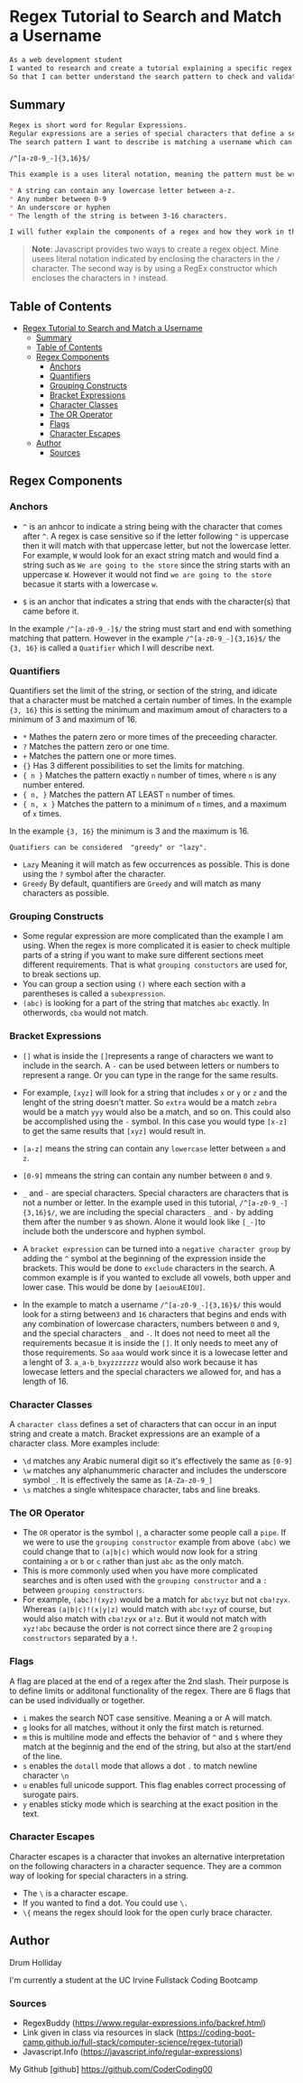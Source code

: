 # Regex Tutorial to Search and Match a Username 
```md
As a web development student
I wanted to research and create a tutorial explaining a specific regex
So that I can better understand the search pattern to check and validate username. 
```

## Summary
```md
Regex is short word for Regular Expressions. 
Regular expressions are a series of special characters that define a search patter. 
The search pattern I want to describe is matching a username which can be done by the following series of characters. 
```

`/^[a-z0-9_-]{3,16}$/`

```md
This example is a uses literal notation, meaning the pattern must be wrapped in the slash character `/`. In this example, characters wrapped inside the slash characters checks to see if a string meets a required criteria for a username. The criteria is: 

* A string can contain any lowercase letter between a-z. 
* Any number between 0-9
* An underscore or hyphen
* The length of the string is between 3-16 characters. 

I will futher explain the components of a regex and how they work in the sections below.
```
> **Note**: Javascript provides two ways to create a regex object. Mine usees literal notation indicated by enclosing the characters in the `/` character. The second way is by using a RegEx constructor which encloses the characters in `?` instead. 

## Table of Contents

- [Regex Tutorial to Search and Match a Username](#regex-tutorial-to-search-and-match-a-username)
  - [Summary](#summary)
  - [Table of Contents](#table-of-contents)
  - [Regex Components](#regex-components)
    - [Anchors](#anchors)
    - [Quantifiers](#quantifiers)
    - [Grouping Constructs](#grouping-constructs)
    - [Bracket Expressions](#bracket-expressions)
    - [Character Classes](#character-classes)
    - [The OR Operator](#the-or-operator)
    - [Flags](#flags)
    - [Character Escapes](#character-escapes)
  - [Author](#author)
    - [Sources](#sources)

## Regex Components

### Anchors
* `^` is an anhcor to indicate a string being with the character that comes after `^`. A regex is case sensitive so if the letter following `^` is uppercase then it will match with that uppercase letter, but not the lowercase letter. For example, `W` would look for an exact string match and would find a string such as `We are going to the store` since the string starts with an uppercase `W`. However it would not find `we are going to the store` becasue it starts with a lowercase `w`. 
  
* `$` is an anchor that indicates a string that ends with the character(s) that came before it. 

In the example `/^[a-z0-9_-]$/` the string must start and end with something matching that pattern. However in the example `/^[a-z0-9_-]{3,16}$/` the `{3, 16}` is called a `Quatifier` which I will describe next. 
  
### Quantifiers
Quantifiers set the limit of the string, or section of the string, and idicate that a character must be matched a certain number of times. In the example `{3, 16}` this is setting the minimum and maximum amout of characters to a minimum of 3 and maximum of 16. 

* `*` Mathes the patern zero or more times of the preceeding character. 
* `?` Matches the pattern zero or one time.
* `+` Matches the pattern one or more times.
* `{}` Has 3 different possibilities to set the limits for matching. 
* `{ n }` Matches the pattern exactly `n` number of times, where `n` is any number entered.
* `{ n, }` Matches the pattern AT LEAST `n` number of times. 
* `{ n, x }` Matches the pattern to a minimum of `n` times, and a maximum of `x` times.

In the example `{3, 16}` the minimum is 3 and the maximum is 16. 

`Quatifiers can be considered  "greedy" or "lazy".`

* `Lazy` Meaning it will match as few occurrences as possible. This is done using the `?` symbol after the character.
* `Greedy` By default, quantifiers are `Greedy` and will match as many characters as possible. 

### Grouping Constructs
* Some regular expression are more complicated than the example I am using. When the regex is more complicated it is easier to check multiple parts of a string if you want to make sure different sections meet different requirements. That is what `grouping constuctors` are used for, to break sections up.
* You can group a section using `()` where each section with a parentheses is called a `subexpression`.
* `(abc)` is looking for a part of the string that matches `abc` exactly. In otherwords, `cba` would not match. 

### Bracket Expressions
* `[]` what is inside the `[]`represents a range of characters we want to include in the search. A `-` can be used between letters or numbers to represent a range. Or you can type in the range for the same results. 

* For example, `[xyz]` will look for a string that includes `x` or `y` or `z` and the lenght of the string doesn't matter. So `extra` would be a match `zebra` would be a match `yyy` would also be a match, and so on. 
This could also be accomplished using the `-` symbol. In this case you would type `[x-z]` to get the same results that `[xyz]` would result in. 

* `[a-z]` means the string can contain any `lowercase` letter between `a` and `z`. 
* `[0-9]` mmeans the string can contain any number between `0` and `9`.
* `_` and `-` are special characters. Special characters  are characters that is not a number or letter. In the example used in this tutorial, `/^[a-z0-9_-]{3,16}$/`, we are including the special characters `_` and `-` by adding them after the number `9` as shown. Alone it would look like `[_-]`to include both the underscore and hyphen symbol. 
* A `bracket expression` can be turned into a `negative character group` by adding the `^` symbol at the beginning of the expression inside the brackets. This would be done to `exclude` characters in the search. A common example is if you wanted to exclude all vowels, both upper and lower case. This would be done by `[aeiouAEIOU]`. 

* In the example to match a username `/^[a-z0-9_-]{3,16}$/` this would look for a stirng between`3` and `16` characters that begins and ends with any combination of lowercase characters, numbers between `0` and `9`, and the special characters `_` and `-`. It does not need to meet all the requirements becasue it is inside the `[]`. It only needs to meet any of those requirements. So `aaa` would work since it is a lowecase letter and a lenght of 3. `a_a-b_bxyzzzzzzz` would also work because it has lowecase letters and the special characters we allowed for, and has a length of 16. 

### Character Classes
A `character class` defines a set of characters that can occur in an input string and create a match. Bracket expressions are an example of a character class. 
More examples include:
* `\d` matches any Arabic numeral digit so it's effectively the same as `[0-9]` 
* `\w` matches any alphanummeric character and includes the underscore symbol `_`. It is effectively the same as `[A-Za-z0-9_]`
* `\s` matches a single whitespace character, tabs and line breaks.

### The OR Operator
* The `OR` operator is the symbol `|`, a character some people call a `pipe`. If we were to use the `grouping constructor` example from above `(abc)` we could change that to `(a|b|c)` which would now look for a string containing `a` or `b` or `c` rather than just `abc` as the only match.
* This is more commonly used when you have more complicated searches and is often used with the `grouping constructor` and a `:` between `grouping constructors`. 
* For example, `(abc)!(xyz)` would be a match for `abc!xyz` but not `cba!zyx`. Whereas `(a|b|c)!(x|y|z)` would match with `abc!xyz` of course, but would also match with `cba!zyx` or `a!z`. But it would not match with `xyz!abc` because the order is not correct since there are 2 `grouping constructors` separated by a `!`.

### Flags
A flag are placed at the end of a regex after the 2nd slash. Their purpose is to define limits or additonal functionality of the regex. There are 6 flags that can be used individually or together.

* `i` makes the search NOT case sensitive. Meaning a or A will match.
* `g` looks for all matches, without it only the first match is returned.  
* `m` this is multiline mode and effects the behavior of `^` and `$` where they match at the beginnig and the end of the string, but also at the start/end of the line. 
* `s` enables the `dotall` mode that allows a dot `.` to match newline character `\n`
* `u` enables full unicode support. This flag enables correct processing of surogate pairs. 
* `y` enables sticky mode which is searching at the exact position in the text. 

### Character Escapes
Character escapes is a character that invokes an alternative interpretation on the following characters in a character sequence. They are a common way of looking for special characters in a string. 

* The `\` is a character escape.
* If you wanted to find a dot. You could use `\.`
* `\{` means the regex should look for the open curly brace character. 
  
  
## Author
Drum Holliday

I'm currently a student at the UC Irvine Fullstack Coding Bootcamp 

### Sources
* RegexBuddy (https://www.regular-expressions.info/backref.html)
* Link given in class via resources in slack (https://coding-boot-camp.github.io/full-stack/computer-science/regex-tutorial)
* Javascript.Info (https://javascript.info/regular-expressions)

My Github [github] https://github.com/CoderCoding00
